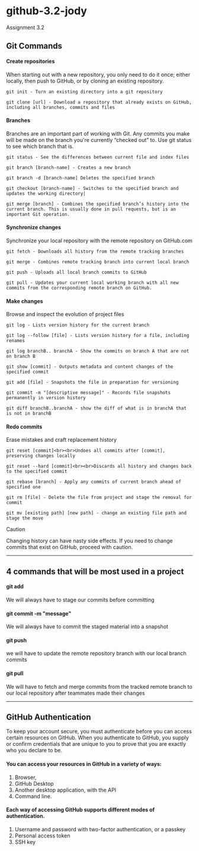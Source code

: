 # github-3.2-jody
Assignment 3.2

## Git Commands
#### Create repositories 
When starting out with a new repository, you only need to do it once; either locally, then push to GitHub, or by cloning an existing repository.  
 
```
git init - Turn an existing directory into a git repository

git clone [url] - Download a repository that already exists on GitHub, including all branches, commits and files
```

#### Branches
Branches are an important part of working with Git. Any commits you make will be made on the branch you're currently “checked out” to. Use git status to see which branch that is.

```
git status - See the differences between current file and index files

git branch [branch-name] - Creates a new branch

git branch -d [branch-name] Deletes the specified branch

git checkout [branch-name] - Switches to the specified branch and updates the working directory|

git merge [branch] - Combines the specified branch’s history into the current branch. This is usually done in pull requests, but is an important Git operation.

```

#### Synchronize changes
Synchronize your local repository with the remote repository on GitHub.com

```
git fetch - Downloads all history from the remote tracking branches

git merge - Combines remote tracking branch into current local branch

git push - Uploads all local branch commits to GitHub

git pull - Updates your current local working branch with all new commits from the corresponding remote branch on GitHub.

```

#### Make changes
Browse and inspect the evolution of project files

```
git log - Lists version history for the current branch

git log --follow [file] - Lists version history for a file, including renames

git log branchB.. branchA - Show the commits on branch A that are not on branch B

git show [commit] - Outputs metadata and content changes of the specified commit

git add [file] - Snapshots the file in preparation for versioning

git commit -m "[descriptive message]" - Records file snapshots permanently in version history

git diff branchB..branchA - show the diff of what is in branchA that is not in branchB
```

#### Redo commits
Erase mistakes and craft replacement history

```
git reset [commit]<br><br>Undoes all commits after [commit], preserving changes locally

git reset --hard [commit]<br><br>Discards all history and changes back to the specified commit

git rebase [branch] - Apply any commits of current branch ahead of specified one

git rm [file] - Delete the file from project and stage the removal for commit

git mv [existing path] [new path] - change an existing file path and stage the move 
```

> [!caution]
> Changing history can have nasty side effects. If you need to change commits that exist on GitHub, proceed with caution.

---

## 4 commands that will be most used in a project

#### git add
We will always have to stage our commits before committing 
#### git commit -m "message"
We will always have to commit the staged material into a snapshot
#### git push
we will have to update the remote repository branch with our local branch commits 
#### git pull 
We will have to fetch and merge commits from the tracked remote branch to our local repository after teammates made their changes 

---

## GitHub Authentication 
To keep your account secure, you must authenticate before you can access certain resources on GitHub. When you authenticate to GitHub, you supply or confirm credentials that are unique to you to prove that you are exactly who you declare to be.

#### You can access your resources in GitHub in a variety of ways: 
1. Browser,
2. GitHub Desktop 
3. Another desktop application, with the API
4. Command line. 
#### Each way of accessing GitHub supports different modes of authentication.
1. Username and password with two-factor authentication, or a passkey
2. Personal access token 
3.  SSH key
